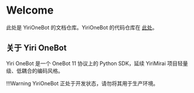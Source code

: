 # Welcome
此处是 YiriOneBot 的文档仓库。YiriOneBot 的代码仓库在 [此处](https://github.com/YiriMiraiProject/YiriOneBot)。

## 关于 Yiri OneBot

Yiri OneBot 是一个 OneBot 11 协议上的 Python SDK，延续 YiriMirai 项目轻量级、低耦合的编码风格。

!!!Warning
	YiriOneBot 正处于开发状态，请勿将其用于生产环境。